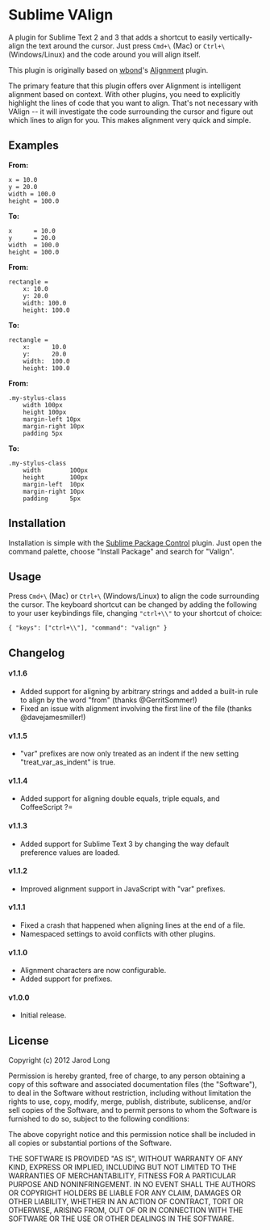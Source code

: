 # Sublime VAlign

A plugin for Sublime Text 2 and 3 that adds a shortcut to easily vertically-align the text around the cursor. Just press `Cmd+\` (Mac) or `Ctrl+\` (Windows/Linux) and the code around you will align itself.

This plugin is originally based on [wbond](https://github.com/wbond/)'s [Alignment](https://github.com/wbond/sublime_alignment) plugin.

The primary feature that this plugin offers over Alignment is intelligent alignment based on context. With other plugins, you need to explicitly highlight the lines of code that you want to align. That's not necessary with VAlign -- it will investigate the code surrounding the cursor and figure out which lines to align for you. This makes alignment very quick and simple.

## Examples

**From:**
```
x = 10.0
y = 20.0
width = 100.0
height = 100.0
```

**To:**
```
x      = 10.0
y      = 20.0
width  = 100.0
height = 100.0
```

**From:**
```
rectangle =
	x: 10.0
	y: 20.0
	width: 100.0
	height: 100.0
```

**To:**
```
rectangle =
	x:      10.0
	y:      20.0
	width:  100.0
	height: 100.0
```

**From:**
```
.my-stylus-class
	width 100px
	height 100px
	margin-left 10px
	margin-right 10px
	padding 5px
```

**To:**
```
.my-stylus-class
	width        100px
	height       100px
	margin-left  10px
	margin-right 10px
	padding      5px
```

## Installation

Installation is simple with the [Sublime Package Control](http://wbond.net/sublime_packages/package_control) plugin. Just open the command palette, choose "Install Package" and search for "Valign".

## Usage

Press `Cmd+\` (Mac) or `Ctrl+\` (Windows/Linux) to align the code surrounding the cursor. The keyboard shortcut can be changed by adding the following to your user keybindings file, changing `"ctrl+\\"` to your shortcut of choice:

```
{ "keys": ["ctrl+\\"], "command": "valign" }
```

## Changelog

#### v1.1.6

* Added support for aligning by arbitrary strings and added a built-in rule to align by the word "from" (thanks @GerritSommer!)
* Fixed an issue with alignment involving the first line of the file (thanks @davejamesmiller!)

#### v1.1.5

* "var" prefixes are now only treated as an indent if the new setting "treat_var_as_indent" is true.

#### v1.1.4

* Added support for aligning double equals, triple equals, and CoffeeScript ?=

#### v1.1.3

* Added support for Sublime Text 3 by changing the way default preference values are loaded.

#### v1.1.2

* Improved alignment support in JavaScript with "var" prefixes.

#### v1.1.1

* Fixed a crash that happened when aligning lines at the end of a file.
* Namespaced settings to avoid conflicts with other plugins.

#### v1.1.0

* Alignment characters are now configurable.
* Added support for prefixes.

#### v1.0.0

* Initial release.

## License

Copyright (c) 2012 Jarod Long

Permission is hereby granted, free of charge, to any person obtaining a copy of this software and associated documentation files (the "Software"), to deal in the Software without restriction, including without limitation the rights to use, copy, modify, merge, publish, distribute, sublicense, and/or sell copies of the Software, and to permit persons to whom the Software is furnished to do so, subject to the following conditions:

The above copyright notice and this permission notice shall be included in all copies or substantial portions of the Software.

THE SOFTWARE IS PROVIDED "AS IS", WITHOUT WARRANTY OF ANY KIND, EXPRESS OR IMPLIED, INCLUDING BUT NOT LIMITED TO THE WARRANTIES OF MERCHANTABILITY, FITNESS FOR A PARTICULAR PURPOSE AND NONINFRINGEMENT. IN NO EVENT SHALL THE AUTHORS OR COPYRIGHT HOLDERS BE LIABLE FOR ANY CLAIM, DAMAGES OR OTHER LIABILITY, WHETHER IN AN ACTION OF CONTRACT, TORT OR OTHERWISE, ARISING FROM, OUT OF OR IN CONNECTION WITH THE SOFTWARE OR THE USE OR OTHER DEALINGS IN THE SOFTWARE.

